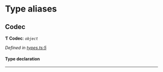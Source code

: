 

# Type aliases

<a id="codec"></a>

##  Codec

**Ƭ Codec**: *`object`*

*Defined in [types.ts:5](https://github.com/polkadot-js/common/blob/815fdc7/packages/trie-codec/src/types.ts#L5)*

#### Type declaration

___

